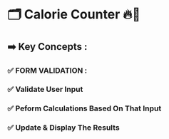 # 🗂️ Calorie Counter 🔥📠 
## ➡️ Key Concepts :
### ✅ FORM VALIDATION :
### ✅ Validate User Input
### ✅ Peform Calculations Based On That Input
### ✅ Update & Display The Results
